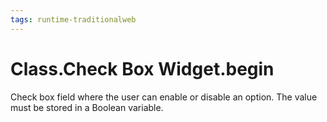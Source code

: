 ```yaml
---
tags: runtime-traditionalweb
---
```


# Class.Check Box Widget.begin

Check box field where the user can enable or disable an option. The value must be stored in a Boolean variable.

